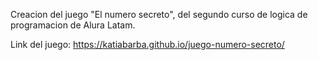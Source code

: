 Creacion del juego "El numero secreto", del segundo curso de logica de programacion de Alura Latam.

Link del juego: https://katiabarba.github.io/juego-numero-secreto/
